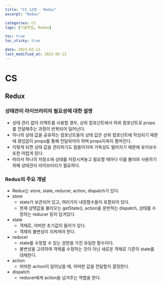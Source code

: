 ```yaml
---
title: "CS 12장 - Redux"
excerpt: "Redux"

categories: CS
tags: [기술면접, Redux]

toc: true
toc_sticky: true

date: 2023-03-13
last_modified_at: 2023-03-13
---
```


# CS

## Redux

### 상태관리 라이브러리의 필요성에 대한 설명

- 상태 관리 없이 리액트를 사용할 경우, 상위 컴포넌트에서 하위 컴포넌트로 props를 전달해주는 과정이 반복되어 일어난다.
- 하나의 상태 값을 공유하는 컴포넌트들의 상태 값은 상위 컴포넌트에 작성되기 때문에 끊임없이 props를 통해 전달되어야 하며 props지옥이 펼쳐진다.
- 이렇게 되면 상태 값을 관리하기도 힘들어지며 가독성도 떨어지기 때문에 유지보수 또한 어렵게 된다.
- 따라서 하나의 저장소에 상태를 저장시켜놓고 필요할 때마다 이를 불러와 사용하기 위해 상태관리 라이브러리가 필요하다.

### Redux의 주요 개념

- Redux는 store, state, reducer, action, dispatch가 있다.
- store
  - state가 보관되어 있고, 여러가지 내장함수들이 포함되어 있다.
  - 현재 상탯값을 불러오는 getState(), action을 운반하는 dispatch, 상태를 수정하는 reducer 등이 담겨있다.
- state
  - 객체로, 어떠한 초기값이 들어가 있다.
  - 객체의 불변성이 지켜져야 한다.
- reducer
  - state를 수정할 수 있는 권한을 가진 유일한 함수이다.
  - 불변성을 고려하여 객체를 수정하는 것이 아닌 새로운 객체로 기존의 state를 대체한다.
- action
  - 어떠한 action이 일어났을 때, 어떠한 값을 전달할지 결정한다.
- dispatch
  - reducer에게 action을 넘겨주는 역할을 한다.

